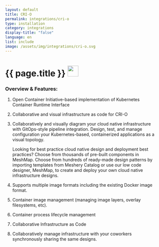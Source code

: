 ```yaml
---
layout: default
title: CRI-O
permalink: integrations/cri-o
type: installation
category: integrations
display-title: "false"
language: en
list: include
image: /assets/img/integrations/cri-o.svg
---
```


<h1>{{ page.title }} <img src="{{ page.image }}" style="width: 35px; height: 35px;" /></h1>


<!-- This needs replaced with the Category property, not the sub-category.
 #### Category: cri-o -->

### Overview & Features:
1. Open Container Initiative-based implementation of Kubernetes Container Runtime Interface

2. Collaborative and visual infrastructure as code for CRI-O

4. 
    Collaboratively and visually diagram your cloud native infrastructure with GitOps-style pipeline integration. Design, test, and manage configuration your Kubernetes-based, containerized applications as a visual topology.



    Looking for best practice cloud native design and deployment best practices? Choose from thousands of pre-built components in MeshMap. Choose from hundreds of ready-made design patterns by importing templates from Meshery Catalog or use our low code designer, MeshMap, to create and deploy your own cloud native infrastructure designs.



5. Supports multiple image formats including the existing Docker image format.

6. Container image management (managing image layers, overlay filesystems, etc).

7. Container process lifecycle management

8. Collaborative Infrastructure as Code

9. Collaboratively manage infrastructure with your coworkers synchronously sharing the same designs.

